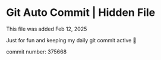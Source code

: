 # Git Auto Commit | Hidden File

This file was added Feb 12, 2025

Just for fun and keeping my daily git commit active 🤪

commit number: 375668
